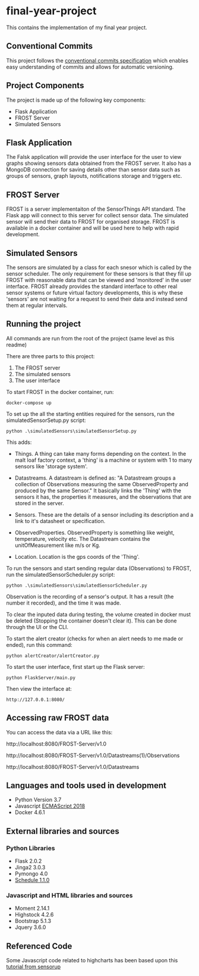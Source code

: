 # final-year-project

This contains the implementation of my final year project.

## Conventional Commits

This project follows the [conventional commits specification](https://www.conventionalcommits.org/en/v1.0.0-beta.2/) which enables easy understanding of commits and allows for automatic versioning.

## Project Components

The project is made up of the following key components:

- Flask Application
- FROST Server
- Simulated Sensors

## Flask Application

The Falsk application will provide the user interface for the user to view graphs showing sensors data obtained from the FROST server. It also has a MongoDB connection for saving details other than sensor data such as groups of sensors, graph layouts, notifications storage and triggers etc.

## FROST Server

FROST is a server implementaiton of the SensorThings API standard. The Flask app will connect to this server for collect sensor data. The simulated sensor will send their data to FROST for organised storage. FROST is available in a docker container and will be used here to help with rapid development.

## Simulated Sensors

The sensors are simulated by a class for each snesor which is called by the sensor scheduler. The only requirement for these sensors is that they fill up FROST with reasonable data that can be viewed and 'monitored' in the user interface. FROST already provides the standard interface to other real sensor systems or future virtual factory developments, this is why these 'sensors' are not waiting for a request to send their data and instead send them at regular intervals.

## Running the project

All commands are run from the root of the project (same level as this readme)

There are three parts to this project:

1. The FROST server
2. The simulated sensors
3. The user interface

To start FROST in the docker container, run:

    docker-compose up

To set up the all the starting entities required for the sensors, run the simulatedSensorSetup.py script:

    python .\simulatedSensors\simulatedSensorSetup.py

This adds:

- Things. A thing can take many forms depending on the context. In the malt loaf factory context, a 'thing' is a machine or system with 1 to many sensors like 'storage system'.

- Datastreams. A datastream is defined as: "A Datastream groups a collection of Observations measuring the same ObservedProperty and produced by the same Sensor." It basically links the 'Thing' with the sensors it has, the properties it measures, and the observations that are stored in the server.

- Sensors. These are the details of a sensor including its description and a link to it's datasheet or specification.

- ObservedProperties. ObservedProperty is something like weight, temperature, velocity etc. The Datastream contains the unitOfMeasurement like m/s or Kg.

- Location. Location is the gps coords of the 'Thing'.

To run the sensors and start sending regular data (Observations) to FROST, run the simulatedSensorScheduler.py script:

    python .\simulatedSensors\simulatedSensorScheduler.py

Observation is the recording of a sensor's output. It has a result (the number it recorded), and the time it was made.

To clear the inputed data during testing, the volume created in docker must be deleted (Stopping the container doesn't clear it). This can be done through the UI or the CLI.

To start the alert creator (checks for when an alert needs to me made or ended), run this command:

    python alertCreator/alertCreator.py

To start the user interface, first start up the Flask server:

    python FlaskServer/main.py

Then view the interface at:

    http://127.0.0.1:8080/

## Accessing raw FROST data

You can access the data via a URL like this:

http://localhost:8080/FROST-Server/v1.0

http://localhost:8080/FROST-Server/v1.0/Datastreams(1)/Observations

http://localhost:8080/FROST-Server/v1.0/Datastreams

## Languages and tools used in development

- Python Version 3.7
- Javascript [ECMAScript 2018](https://www.w3schools.com/Js/js_2018.asp)
- Docker 4.6.1

## External libraries and sources

### Python Libraries

- Flask 2.0.2
- Jinga2 3.0.3
- Pymongo 4.0
- [Schedule 1.1.0](https://pypi.org/project/schedule/)

### Javascript and HTML libraries and sources

- Moment 2.14.1
- Highstock 4.2.6
- Bootstrap 5.1.3
- Jquery 3.6.0

## Referenced Code

Some Javascript code related to highcharts has been based upon this [tutorial from sensorup](https://developers.sensorup.com/tutorials/chart/)
